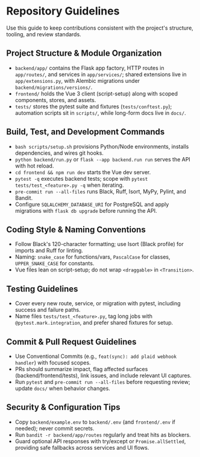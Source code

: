 # Repository Guidelines

Use this guide to keep contributions consistent with the project's structure, tooling, and review standards.

## Project Structure & Module Organization

- `backend/app/` contains the Flask app factory, HTTP routes in `app/routes/`, and services in `app/services/`; shared extensions live in `app/extensions.py`, with Alembic migrations under `backend/migrations/versions/`.
- `frontend/` holds the Vue 3 client (script-setup) along with scoped components, stores, and assets.
- `tests/` stores the pytest suite and fixtures (`tests/conftest.py`); automation scripts sit in `scripts/`, while long-form docs live in `docs/`.

## Build, Test, and Development Commands

- `bash scripts/setup.sh` provisions Python/Node environments, installs dependencies, and wires git hooks.
- `python backend/run.py` or `flask --app backend.run run` serves the API with hot reload.
- `cd frontend && npm run dev` starts the Vue dev server.
- `pytest -q` executes backend tests; scope with `pytest tests/test_<feature>.py -q` when iterating.
- `pre-commit run --all-files` runs Black, Ruff, Isort, MyPy, Pylint, and Bandit.
- Configure `SQLALCHEMY_DATABASE_URI` for PostgreSQL and apply migrations with `flask db upgrade` before running the API.

## Coding Style & Naming Conventions

- Follow Black's 120-character formatting; use Isort (Black profile) for imports and Ruff for linting.
- Naming: `snake_case` for functions/vars, `PascalCase` for classes, `UPPER_SNAKE_CASE` for constants.
- Vue files lean on script-setup; do not wrap `<draggable>` in `<Transition>`.

## Testing Guidelines

- Cover every new route, service, or migration with pytest, including success and failure paths.
- Name files `tests/test_<feature>.py`, tag long jobs with `@pytest.mark.integration`, and prefer shared fixtures for setup.

## Commit & Pull Request Guidelines

- Use Conventional Commits (e.g., `feat(sync): add plaid webhook handler`) with focused scopes.
- PRs should summarize impact, flag affected surfaces (backend/frontend/tests), link issues, and include relevant UI captures.
- Run `pytest` and `pre-commit run --all-files` before requesting review; update `docs/` when behavior changes.

## Security & Configuration Tips

- Copy `backend/example.env` to `backend/.env` (and `frontend/.env` if needed); never commit secrets.
- Run `bandit -r backend/app/routes` regularly and treat hits as blockers.
- Guard optional API responses with try/except or `Promise.allSettled`, providing safe fallbacks across services and UI flows.
